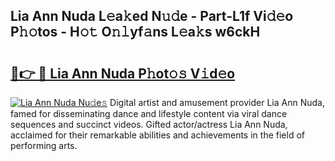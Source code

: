## Lia Ann Nuda L𝚎a𝚔ed N𝚞𝚍e - Part-L1f Vi𝚍𝚎o P𝚑𝚘tos - H𝚘𝚝 O𝚗𝚕yf𝚊ns L𝚎a𝚔s w6ckH

# <h2><a href="http://kfddyjc.oniu.top/?m=Lia+Ann+Nuda">🔗👉 🔴 Lia Ann Nuda P𝚑ot𝚘𝚜 V𝚒d𝚎o</a></h2>

[![Lia Ann Nuda Nu𝚍e𝚜](https://i.imgur.com/0qMVB7G.gif)](http://kfddyjc.oniu.top/?m=Lia+Ann+Nuda)
Digital artist and amusement provider Lia Ann Nuda, famed for disseminating dance and lifestyle content via viral dance sequences and succinct videos. Gifted actor/actress Lia Ann Nuda, acclaimed for their remarkable abilities and achievements in the field of performing arts.  
